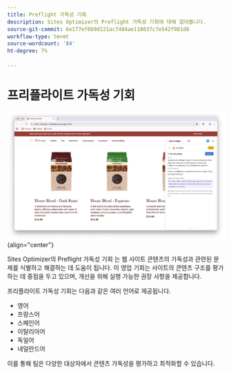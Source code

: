 ```yaml
---
title: Preflight 가독성 기회
description: Sites Optimizer의 Preflight 가독성 기회에 대해 알아봅니다.
source-git-commit: 6e177ef6b9d121ac7484ae118037c7e542f981d8
workflow-type: tm+mt
source-wordcount: '84'
ht-degree: 7%

---
```



# 프리플라이트 가독성 기회

![Preflight 읽기 가능 기회](./assets/readability/hero.png){align="center"}

Sites Optimizer의 Preflight 가독성 기회 는 웹 사이트 콘텐츠의 가독성과 관련된 문제를 식별하고 해결하는 데 도움이 됩니다. 이 영업 기회는 사이트의 콘텐츠 구조를 평가하는 데 중점을 두고 있으며, 개선을 위해 실행 가능한 권장 사항을 제공합니다.

프리플라이트 가독성 기회는 다음과 같은 여러 언어로 제공됩니다.

* 영어
* 프랑스어
* 스페인어
* 이탈리아어
* 독일어
* 네덜란드어

이를 통해 팀은 다양한 대상자에서 콘텐츠 가독성을 평가하고 최적화할 수 있습니다.
